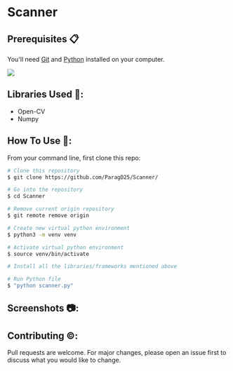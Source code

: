 # Scanner


## Prerequisites 📋

You'll need [Git](https://git-scm.com) and [Python](https://www.python.org/) installed on your computer.

[![](https://camo.githubusercontent.com/2fb0723ef80f8d87a51218680e209c66f213edf8/68747470733a2f2f666f7274686562616467652e636f6d2f696d616765732f6261646765732f6d6164652d776974682d707974686f6e2e737667)](https://python.org)


## Libraries Used 📁:
- Open-CV
- Numpy

## How To Use 🔧:

From your command line, first clone this repo:

```bash
# Clone this repository
$ git clone https://github.com/ParagD25/Scanner/

# Go into the repository
$ cd Scanner

# Remove current origin repository
$ git remote remove origin

# Create new virtual python environment
$ python3 -m venv venv

# Activate virtual python environment
$ source venv/bin/activate

# Install all the libraries/frameworks mentioned above

# Run Python file
$ "python scanner.py"

```

## Screenshots 📷:


## Contributing ©️:

Pull requests are welcome. For major changes, please open an issue first to discuss what you would like to change.
